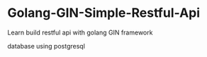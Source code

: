 # Golang-GIN-Simple-Restful-Api

Learn build restful api with golang GIN framework

database using postgresql
